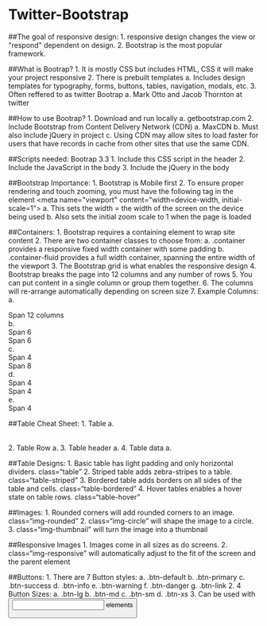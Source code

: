﻿# Twitter-Bootstrap

##The goal of responsive design:
    1. responsive design changes the view or "respond" dependent on design.
    2. Bootstrap is the most popular framework.

##What is Bootrap?
    1. It is mostly CSS but includes HTML, CSS it will make your project responsive
    2. There is prebuilt templates
        a. Includes design templates for typography, forms, buttons, tables, navigation, modals, etc.
    3. Often reffered to as twitter Bootrap
        a. Mark Otto and Jacob Thornton at twitter

##How to use Bootrap?
    1. Download and run locally
        a. getbootstrap.com
    2. Include Bootstrap from Content Delivery Network (CDN)
        a. MaxCDN 
        b. Must also include jQuery in project
        c. Using CDN may allow sites to load faster for users that have records in cache 
        from other sites that use the same CDN.

##Scripts needed: Bootrap 3.3
    1. Include this CSS script in the header
    <!-- Latest compiled and minified CSS -->
    <link rel="stylesheet" href="https://maxcdn.bootstrapcdn.com/bootstrap/3.3.7/css/bootstrap.min.css" integrity="sha384-BVYiiSIFeK1dGmJRAkycuHAHRg32OmUcww7on3RYdg4Va+PmSTsz/K68vbdEjh4u" crossorigin="anonymous">
	2. Include the JavaScript in the body
    <!-- Optional theme -->
    <link rel="stylesheet" href="https://maxcdn.bootstrapcdn.com/bootstrap/3.3.7/css/bootstrap-theme.min.css" integrity="sha384-rHyoN1iRsVXV4nD0JutlnGaslCJuC7uwjduW9SVrLvRYooPp2bWYgmgJQIXwl/Sp" crossorigin="anonymous">
    3. Include the jQuery in the body
	<!-- Latest compiled and minified JavaScript -->
    <script src="https://maxcdn.bootstrapcdn.com/bootstrap/3.3.7/js/bootstrap.min.js" integrity="sha384-Tc5IQib027qvyjSMfHjOMaLkfuWVxZxUPnCJA7l2mCWNIpG9mGCD8wGNIcPD7Txa" crossorigin="anonymous"></script>

##Bootstrap Importance:
    1. Bootstrap is Mobile first
    2. To ensure proper rendering and touch zooming, you must have the following tag in the <head> element
    <meta name="viewport" content="width=device-width, initial-scale=1">
        a. This sets the width = the width of the screen on the device being used
        b. Also sets the initial zoom scale to 1 when the page is loaded

##Containers:
    1. Bootstrap requires a containing element to wrap site content
    2. There are two container classes to choose from:
        a. .container provides a responsive fixed width container with some padding
        b. .container-fluid provides a full width container, spanning the entire width of the viewport
    3. The Bootstrap grid is what enables the responsive design
    4. Bootstrap breaks the page into 12 columns and any number of rows
    5. You can put content in a single column or group them together.
    6. The columns will re-arrange automatically depending on screen size
    7. Example Columns:
        a. <div class="col-md-12">Span 12 columns</div>
        b. <div class="col-md-6">Span 6</div><div class="col-md-6">Span 6</div>
        c. <div class="col-md-4">Span 4</div><div class="col-md-8">Span 8</div>
        d. <div class="col-md-4">Span 4</div><div class="col-md-4">Span 4</div> 
        e. <div class="col-md-4">Span 4</div>

##Table Cheat Sheet:
    1. Table
        a. <table></table>
    2. Table Row 
        a. <tr></tr>
    3. Table header
        a. <th></th>
    4. Table data
        a. <td></td>

##Table Designs:
    1. Basic table has light padding and only horizontal dividers.  class=“table”
    2. Striped table adds zebra-stripes to a table.  class=“table-striped”
    3. Bordered table adds borders on all sides of the table and cells. class=“table-bordered”
    4. Hover tables enables a hover state on table rows.  class=“table-hover”

##Images:
    1. Rounded corners will add rounded corners to an image. class=“img-rounded”
    2. class=“img-circle” will shape the image to a circle.
    3. class=“img-thumbnail” will turn the image into a thumbnail

##Responsive Images
    1. Images come in all sizes as do screens.
    2. class=“img-responsive” will automatically adjust to the fit of the screen and the parent element

##Buttons:
    1. There are 7 Button styles:
        a. .btn-default
        b. .btn-primary
        c. .btn-success
        d. .btn-info
        e. .btn-warning
        f. .btn-danger
        g. .btn-link
    2. 4 Button Sizes:
        a. .btn-lg
        b. .btn-md
        c. .btn-sm
        d. .btn-xs
    3. Can be used with <a> <button> <input> elements





